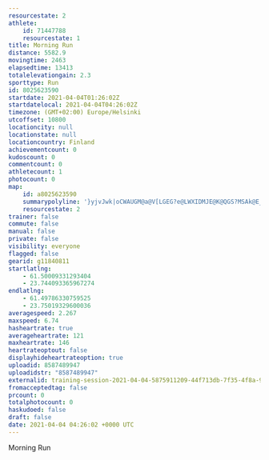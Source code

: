 ```yaml
---
resourcestate: 2
athlete:
    id: 71447788
    resourcestate: 1
title: Morning Run
distance: 5582.9
movingtime: 2463
elapsedtime: 13413
totalelevationgain: 2.3
sporttype: Run
id: 8025623590
startdate: 2021-04-04T01:26:02Z
startdatelocal: 2021-04-04T04:26:02Z
timezone: (GMT+02:00) Europe/Helsinki
utcoffset: 10800
locationcity: null
locationstate: null
locationcountry: Finland
achievementcount: 0
kudoscount: 0
commentcount: 0
athletecount: 1
photocount: 0
map:
    id: a8025623590
    summarypolyline: '}yjvJwk|oCWAUGM@a@V[LGEG?e@LWXIDMJE@K@QGS?MSAk@E_@AiBMkAC{@@s@Aa@My@GQESIyA@WEq@AkAIw@CcAQw@KOQa@UUIOWQIOEm@Q_@[QSe@MUK_@WOYs@M_@MIKOIi@QGIOk@_BGWGg@EQMOEaA[gADgANW^oAB_AJY?WC_@A_@J[PiA@[EEE@iAx@EHIDU`@ETmA\CHGt@Dp@DN}@bEBJD@DDFRTfAN`ARd@Lh@FPHHFBD?FMFc@?c@i@_CEe@UyAMe@s@iEKa@Q{A_@wB_@wCUmAES]i@O_@YkACYGUg@i@SEWBSKi@{@o@g@CIC]@[UUAOQq@QEGI?SOo@@}AG_ADa@CMASJe@@_AFm@CS?q@Aa@?u@JuADiBAO@u@N]N}@TyCC{@Iq@QyDBM^SDILkBJSTERATDTJn@HR?JDXCPGF@NJXFRAEMJBDAHGNBDGAX@HP\FTHv@R~@Jx@DTL\PPD@LCL@TRP\Z~@FXD\Vt@NJVBBAFKD@RTlAhCNp@x@lCNVHDNCDErAwBJ[D[DM`@e@H{@Aw@ICLOn@Ab@JNLHVVVrAn@V@HENCVOd@QRT?FAEFCH[DwBBi@Ak@CQBI\Tj@INHNBPFTPZGt@e@`AYRJ\@`@HXT`@Td@b@V@rA}@JNASEOD@DYd@b@BADoAXc@H]LIHMd@EF@VEF?VFLJ`@NZK~@@RG^WT_@D@BCLDBFBr@Lv@Gb@M^Cj@Bd@Ff@@r@Bb@@ZE^DvBHx@Dx@Gb@CxAGf@F\^t@v@dAb@LVTVHh@^HLDXNbBd@`CDt@P`@fAv@FBf@BHB\d@NHHJh@VJJPBJFJARFZr@Bb@M~@AZA@GCCEMLa@FUGM?EIICe@HUCc@JSLI@GMEAk@^OXCPSNWOe@AeAe@IFQb@Y@YP_@CUPO?KA]b@KDEEWH[BECSAK@GAQJ'
    resourcestate: 2
trainer: false
commute: false
manual: false
private: false
visibility: everyone
flagged: false
gearid: g11840811
startlatlng:
    - 61.50009331293404
    - 23.744093365967274
endlatlng:
    - 61.49786330759525
    - 23.75019329600036
averagespeed: 2.267
maxspeed: 6.74
hasheartrate: true
averageheartrate: 121
maxheartrate: 146
heartrateoptout: false
displayhideheartrateoption: true
uploadid: 8587489947
uploadidstr: "8587489947"
externalid: training-session-2021-04-04-5875911209-44f713db-7f35-4f8a-98aa-246d3d530111.fit
fromacceptedtag: false
prcount: 0
totalphotocount: 0
haskudoed: false
draft: false
date: 2021-04-04 04:26:02 +0000 UTC
---
```

Morning Run